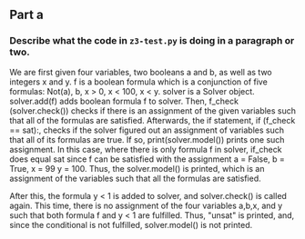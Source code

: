 ## Part a

### Describe what the code in `z3-test.py` is doing in a paragraph or two.

We are first given four variables, two booleans a and b, as well as two integers x and y. f is a boolean formula which is a conjunction of five formulas: Not(a), b, x > 0, x < 100, x < y. solver is a Solver object. solver.add(f) adds boolean formula f to solver. Then, f_check (solver.check()) checks if there is an assignment of the given variables such that all of the formulas are satisfied. Afterwards, the if statement, if (f_check == sat):, checks if the solver figured out an assignment of variables such that all of its formulas are true. If so, print(solver.model()) prints one such assignment. In this case, where there is only formula f in solver, if_check does equal sat since f can be satisfied with the assignment a = False, b = True, x = 99 y = 100. Thus, the solver.model() is printed, which is an assignment of the variables such that all the formulas are satisfied. 

After this, the formula y < 1 is added to solver, and solver.check() is called again. This time, there is no assignment of the four variables a,b,x, and y such that both formula f and y < 1 are fulfilled. Thus, "unsat" is printed, and, since the conditional is not fulfilled, solver.model() is not printed. 
